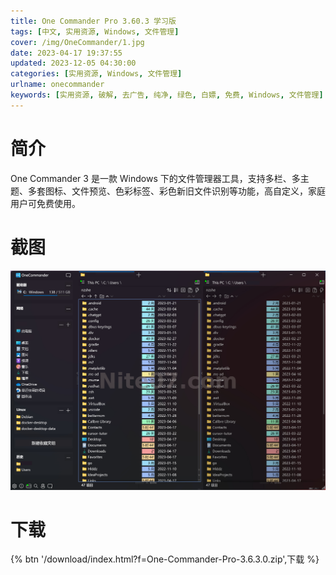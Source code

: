 ```yaml
---
title: One Commander Pro 3.60.3 学习版
tags: [中文, 实用资源, Windows, 文件管理]
cover: /img/OneCommander/1.jpg
date: 2023-04-17 19:37:55
updated: 2023-12-05 04:30:00
categories: [实用资源, Windows, 文件管理]
urlname: onecommander
keywords: [实用资源, 破解, 去广告, 纯净, 绿色, 白嫖, 免费, Windows, 文件管理]
---
```


# 简介

One Commander 3 是一款 Windows 下的文件管理器工具，支持多栏、多主题、多套图标、文件预览、色彩标签、彩色新旧文件识别等功能，高自定义，家庭用户可免费使用。

# 截图

![](/img/OneCommander/2.jpg)

# 下载

{% btn '/download/index.html?f=One-Commander-Pro-3.6.3.0.zip',下载 %}
